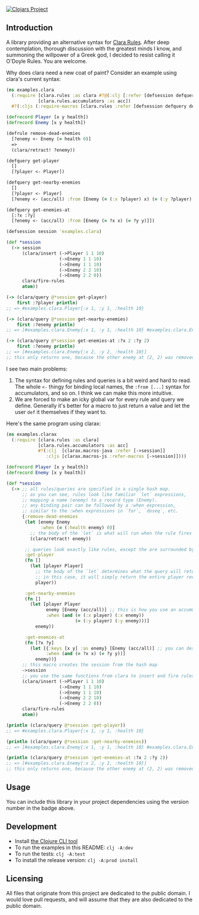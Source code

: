 [![Clojars Project](https://img.shields.io/clojars/v/net.sekao/clarax.svg)](https://clojars.org/net.sekao/clarax)

## Introduction

A library providing an alternative syntax for [Clara Rules](https://github.com/cerner/clara-rules). After deep contemplation, thorough discussion with the greatest minds I know, and summoning the willpower of a Greek god, I decided to resist calling it O'Doyle Rules. You are welcome.

Why does clara need a new coat of paint? Consider an example using clara's current syntax:

```clojure
(ns examples.clara
  (:require [clara.rules :as clara #?@(:clj [:refer [defsession defquery defrule]])]
            [clara.rules.accumulators :as acc])
  #?(:cljs (:require-macros [clara.rules :refer [defsession defquery defrule]])))

(defrecord Player [x y health])
(defrecord Enemy [x y health])

(defrule remove-dead-enemies
  [?enemy <- Enemy (= health 0)]
  =>
  (clara/retract! ?enemy))

(defquery get-player
  []
  [?player <- Player])

(defquery get-nearby-enemies
  []
  [?player <- Player]
  [?enemy <- (acc/all) :from [Enemy (= (:x ?player) x) (= (:y ?player) y)]])

(defquery get-enemies-at
  [:?x :?y]
  [?enemy <- (acc/all) :from [Enemy (= ?x x) (= ?y y)]])

(defsession session 'examples.clara)

(def *session
  (-> session
      (clara/insert (->Player 1 1 10)
                    (->Enemy 1 1 10)
                    (->Enemy 1 1 10)
                    (->Enemy 2 2 10)
                    (->Enemy 2 2 0))
      clara/fire-rules
      atom))

(-> (clara/query @*session get-player)
    first :?player println)
;; => #examples.clara.Player{:x 1, :y 1, :health 10}

(-> (clara/query @*session get-nearby-enemies)
    first :?enemy println)
;; => [#examples.clara.Enemy{:x 1, :y 1, :health 10} #examples.clara.Enemy{:x 1, :y 1, :health 10}]

(-> (clara/query @*session get-enemies-at :?x 2 :?y 2)
    first :?enemy println)
;; => [#examples.clara.Enemy{:x 2, :y 2, :health 10}]
;; this only returns one, because the other enemy at (2, 2) was removed by the remove-dead-enemies rule
```

I see two main problems:

1. The syntax for defining rules and queries is a bit weird and hard to read. The whole `<-` thingy for binding local names, the `:from [...]` syntax for accumulators, and so on. I think we can make this more intuitive.
2. We are forced to make an icky global var for every rule and query we define. Generally it's better for a macro to just return a value and let the user `def` it themselves if they want to.

Here's the same program using clarax:

```clojure
(ns examples.clarax
  (:require [clara.rules :as clara]
            [clara.rules.accumulators :as acc]
            #?(:clj  [clarax.macros-java :refer [->session]]
               :cljs [clarax.macros-js :refer-macros [->session]])))

(defrecord Player [x y health])
(defrecord Enemy [x y health])

(def *session
  (-> ;; all rules/queries are specified in a single hash map.
      ;; as you can see, rules look like familiar `let` expressions,
      ;; mapping a name (enemy) to a record type (Enemy).
      ;; any binding pair can be followed by a :when expression,
      ;; similar to the :when expressions in `for`, `doseq`, etc.
      {:remove-dead-enemies
       (let [enemy Enemy
             :when (= (:health enemy) 0)]
         ;; the body of the `let` is what will run when the rule fires
         (clara/retract! enemy))

       ;; queries look exactly like rules, except the are surrounded by `fn`
       :get-player
       (fn []
         (let [player Player]
           ;; the body of the `let` determines what the query will return.
           ;; in this case, it will simply return the entire player record.
           player))

       :get-nearby-enemies
       (fn []
         (let [player Player
               enemy [Enemy (acc/all)] ;; this is how you use an accumulator
               :when (and (= (:x player) (:x enemy))
                          (= (:y player) (:y enemy)))]
           enemy))

       :get-enemies-at
       (fn [?x ?y]
         (let [{:keys [x y] :as enemy} [Enemy (acc/all)] ;; you can destructure just like in a normal `let` form
               :when (and (= ?x x) (= ?y y))]
           enemy))}
      ;; this macro creates the session from the hash map
      ->session
      ;; you use the same functions from clara to insert and fire rules
      (clara/insert (->Player 1 1 10)
                    (->Enemy 1 1 10)
                    (->Enemy 1 1 10)
                    (->Enemy 2 2 10)
                    (->Enemy 2 2 0))
      clara/fire-rules
      atom))

(println (clara/query @*session :get-player))
;; => #examples.clara.Player{:x 1, :y 1, :health 10}

(println (clara/query @*session :get-nearby-enemies))
;; => [#examples.clara.Enemy{:x 1, :y 1, :health 10} #examples.clara.Enemy{:x 1, :y 1, :health 10}]

(println (clara/query @*session :get-enemies-at :?x 2 :?y 2))
;; => [#examples.clara.Enemy{:x 2, :y 2, :health 10}]
;; this only returns one, because the other enemy at (2, 2) was removed by the remove-dead-enemies rule
```

## Usage

You can include this library in your project dependencies using the version number in the badge above.

## Development

* Install [the Clojure CLI tool](https://clojure.org/guides/getting_started#_clojure_installer_and_cli_tools)
* To run the examples in this README: `clj -A:dev`
* To run the tests: `clj -A:test`
* To install the release version: `clj -A:prod install`

## Licensing

All files that originate from this project are dedicated to the public domain. I would love pull requests, and will assume that they are also dedicated to the public domain.
